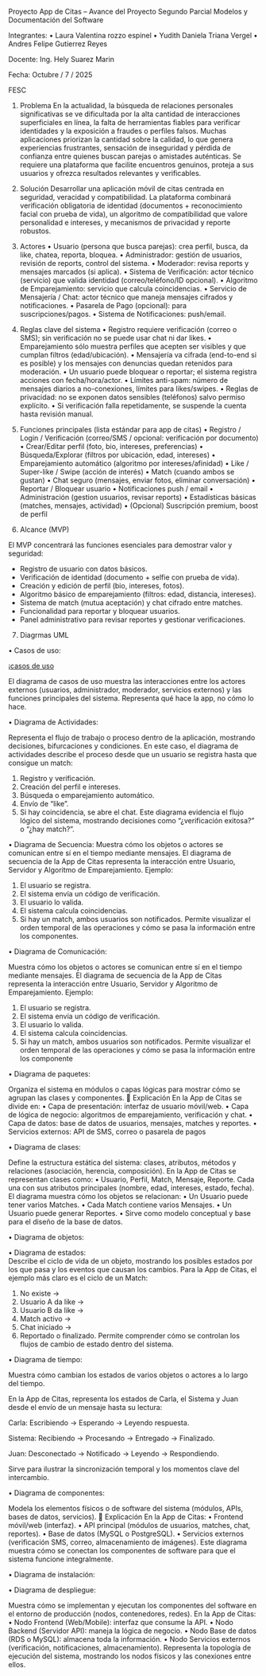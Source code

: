Proyecto App de Citas – Avance del Proyecto Segundo Parcial
Modelos y Documentación del Software



Integrantes:
• Laura Valentina rozzo espinel
• Yudith Daniela Triana Vergel
• Andres Felipe Gutierrez Reyes

Docente:
Ing. Hely Suarez Marin

Fecha:
Octubre / 7 / 2025

FESC











1.	Problema
En la actualidad, la búsqueda de relaciones personales significativas se ve dificultada por la alta cantidad de interacciones superficiales en línea, la falta de herramientas fiables para verificar identidades y la exposición a fraudes o perfiles falsos. Muchas aplicaciones priorizan la cantidad sobre la calidad, lo que genera experiencias frustrantes, sensación de inseguridad y pérdida de confianza entre quienes buscan parejas o amistades auténticas. Se requiere una plataforma que facilite encuentros genuinos, proteja a sus usuarios y ofrezca resultados relevantes y verificables.

2.	Solución
Desarrollar una aplicación móvil de citas centrada en seguridad, veracidad y compatibilidad. La plataforma combinará verificación obligatoria de identidad (documentos + reconocimiento facial con prueba de vida), un algoritmo de compatibilidad que valore personalidad e intereses, y mecanismos de privacidad y reporte robustos.

3.	Actores
•  Usuario (persona que busca parejas): crea perfil, busca, da like, chatea, reporta, bloquea.
•  Administrador: gestión de usuarios, revisión de reports, control del sistema.
•  Moderador: revisa reports y mensajes marcados (si aplica).
•  Sistema de Verificación: actor técnico (servicio) que valida identidad (correo/teléfono/ID opcional).
•  Algoritmo de Emparejamiento: servicio que calcula coincidencias.
•  Servicio de Mensajería / Chat: actor técnico que maneja mensajes cifrados y notificaciones.
•  Pasarela de Pago (opcional): para suscripciones/pagos.
•  Sistema de Notificaciones: push/email.

4.	Reglas clave del sistema
•	Registro requiere verificación (correo o SMS); sin verificación no se puede usar chat ni dar likes.
•	Emparejamiento sólo muestra perfiles que acepten ser visibles y que cumplan filtros (edad/ubicación).
•	Mensajería va cifrada (end-to-end si es posible) y los mensajes con denuncias quedan retenidos para moderación.
•	Un usuario puede bloquear o reportar; el sistema registra acciones con fecha/hora/actor.
•	Límites anti-spam: número de mensajes diarios a no-conexiones, límites para likes/swipes.
•	Reglas de privacidad: no se exponen datos sensibles (teléfonos) salvo permiso explícito.
•	Si verificación falla repetidamente, se suspende la cuenta hasta revisión manual.

5.	Funciones principales (lista estándar para app de citas)
•	Registro / Login / Verificación (correo/SMS / opcional: verificación por documento)
•	Crear/Editar perfil (foto, bio, intereses, preferencias)
•	Búsqueda/Explorar (filtros por ubicación, edad, intereses)
•	Emparejamiento automático (algoritmo por intereses/afinidad)
•	Like / Super-like / Swipe (acción de interés)
•	Match (cuando ambos se gustan)
•	Chat seguro (mensajes, enviar fotos, eliminar conversación)
•	Reportar / Bloquear usuario
•	Notificaciones push / email
•	Administración (gestion usuarios, revisar reports)
•	Estadísticas básicas (matches, mensajes, actividad)
•	(Opcional) Suscripción premium, boost de perfil

6.	Alcance (MVP)

El MVP concentrará las funciones esenciales para demostrar valor y seguridad:

* Registro de usuario con datos básicos.
* Verificación de identidad (documento + selfie con prueba de vida).
* Creación y edición de perfil (bio, intereses, fotos).
* Algoritmo básico de emparejamiento (filtros: edad, distancia, intereses).
* Sistema de match (mutua aceptación) y chat cifrado entre matches.
* Funcionalidad para reportar y bloquear usuarios.
* Panel administrativo para revisar reportes y gestionar verificaciones.





7.	Diagrmas UML

•	Casos de uso:

 ¡[casos de uso](https://github.com/andresgzreyes23-bit/documentacion-y-modelos-de-software/blob/main/casos%20de%20uso.png)

El diagrama de casos de uso muestra las interacciones entre los actores externos (usuarios, administrador, moderador, servicios externos) y las funciones principales del sistema.
Representa qué hace la app, no cómo lo hace.



•	Diagrama de Actividades:
 

Representa el flujo de trabajo o proceso dentro de la aplicación, mostrando decisiones, bifurcaciones y condiciones.
En este caso, el diagrama de actividades describe el proceso desde que un usuario se registra hasta que consigue un match:
1.	Registro y verificación.
2.	Creación del perfil e intereses.
3.	Búsqueda o emparejamiento automático.
4.	Envío de “like”.
5.	Si hay coincidencia, se abre el chat.
Este diagrama evidencia el flujo lógico del sistema, mostrando decisiones como “¿verificación exitosa?” o “¿hay match?”.

•	Diagrama de Secuencia:
 Muestra cómo los objetos o actores se comunican entre sí en el tiempo mediante mensajes.
El diagrama de secuencia de la App de Citas representa la interacción entre Usuario, Servidor y Algoritmo de Emparejamiento.
Ejemplo:
1.	El usuario se registra.
2.	El sistema envía un código de verificación.
3.	El usuario lo valida.
4.	El sistema calcula coincidencias.
5.	Si hay un match, ambos usuarios son notificados.
Permite visualizar el orden temporal de las operaciones y cómo se pasa la información entre los componentes.

•	Diagrama de Comunicación:  

Muestra cómo los objetos o actores se comunican entre sí en el tiempo mediante mensajes.
El diagrama de secuencia de la App de Citas representa la interacción entre Usuario, Servidor y Algoritmo de Emparejamiento.
Ejemplo:
1.	El usuario se registra.
2.	El sistema envía un código de verificación.
3.	El usuario lo valida.
4.	El sistema calcula coincidencias.
5.	Si hay un match, ambos usuarios son notificados.
Permite visualizar el orden temporal de las operaciones y cómo se pasa la información entre los componente 

•	Diagrama de paquetes:

Organiza el sistema en módulos o capas lógicas para mostrar cómo se agrupan las clases y componentes.
💬 Explicación
En la App de Citas se divide en:
•	Capa de presentación: interfaz de usuario móvil/web.
•	Capa de lógica de negocio: algoritmos de emparejamiento, verificación y chat.
•	Capa de datos: base de datos de usuarios, mensajes, matches y reportes.
•	Servicios externos: API de SMS, correo o pasarela de pagos
 






•	Diagrama de clases:
 

Define la estructura estática del sistema: clases, atributos, métodos y relaciones (asociación, herencia, composición).
En la App de Citas se representan clases como:
•	Usuario, Perfil, Match, Mensaje, Reporte.
Cada una con sus atributos principales (nombre, edad, intereses, estado, fecha).
El diagrama muestra cómo los objetos se relacionan:
•	Un Usuario puede tener varios Matches.
•	Cada Match contiene varios Mensajes.
•	Un Usuario puede generar Reportes.
•	Sirve como modelo conceptual y base para el diseño de la base de datos.

•	Diagrama de objetos:
 


•	Diagrama de estados:  
Describe el ciclo de vida de un objeto, mostrando los posibles estados por los que pasa y los eventos que causan los cambios.
Para la App de Citas, el ejemplo más claro es el ciclo de un Match:
1.	No existe →
2.	Usuario A da like →
3.	Usuario B da like →
4.	Match activo →
5.	Chat iniciado →
6.	Reportado o finalizado.
Permite comprender cómo se controlan los flujos de cambio de estado dentro del sistema.

•	Diagrama de tiempo:

 
Muestra cómo cambian los estados de varios objetos o actores a lo largo del tiempo.

En la App de Citas, representa los estados de Carla, el Sistema y Juan desde el envío de un mensaje hasta su lectura:

Carla: Escribiendo → Esperando → Leyendo respuesta.

Sistema: Recibiendo → Procesando → Entregado → Finalizado.

Juan: Desconectado → Notificado → Leyendo → Respondiendo.

Sirve para ilustrar la sincronización temporal y los momentos clave del intercambio.

•	Diagrama de componentes:

Modela los elementos físicos o de software del sistema (módulos, APIs, bases de datos, servicios).
💬 Explicación
En la App de Citas:
•	Frontend móvil/web (interfaz).
•	API principal (módulos de usuarios, matches, chat, reportes).
•	Base de datos (MySQL o PostgreSQL).
•	Servicios externos (verificación SMS, correo, almacenamiento de imágenes).
Este diagrama muestra cómo se conectan los componentes de software para que el sistema funcione integralmente.

•	Diagrama de instalación: 
 

 

•	Diagrama de despliegue:


Muestra cómo se implementan y ejecutan los componentes del software en el entorno de producción (nodos, contenedores, redes).
En la App de Citas:
•	Nodo Frontend (Web/Mobile): interfaz que consume la API.
•	Nodo Backend (Servidor API): maneja la lógica de negocio.
•	Nodo Base de datos (RDS o MySQL): almacena toda la información.
•	Nodo Servicios externos (verificación, notificaciones, almacenamiento).
Representa la topología de ejecución del sistema, mostrando los nodos físicos y las conexiones entre ellos.
 


